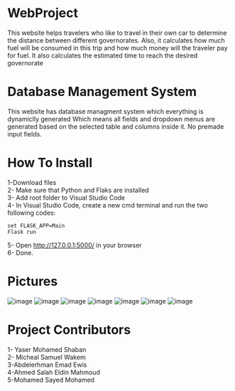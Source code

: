 # WebProject
This website helps travelers who like to travel in their own car to determine the distance between different governorates. 
Also, it calculates how much fuel will be consumed in this trip and how much money will the traveler pay for fuel. It also calculates
the estimated time to reach the desired governorate
# Database Management System
This website has database managment system which everything is dynamiclly generated
Which means all fields and dropdown menus are generated based on the selected table and columns inside it. No premade input fields.

# How To Install
1-Download files\
2- Make sure that Python and Flaks are installed\
3- Add root folder to Visual Studio Code\
4- In Visual Studio Code, create a new cmd terminal and run the two following codes:
   ```
   set FLASK_APP=Main
   Flask run
   ```
5- Open http://127.0.0.1:5000/ in your browser\
6- Done.

# Pictures
![image](https://user-images.githubusercontent.com/100357642/155533050-da5a057d-1f24-453f-8c42-130cdb2594fd.png)
![image](https://user-images.githubusercontent.com/100357642/155533220-42b65553-731e-4f76-8886-742dd4318880.png)
![image](https://user-images.githubusercontent.com/100357642/155533339-ec0379ac-3f1c-481b-8ed0-828061257cd5.png)
![image](https://user-images.githubusercontent.com/100357642/155533480-bda2a594-cf80-491e-98af-cd25031e236a.png)
![image](https://user-images.githubusercontent.com/100357642/155533545-d9588ecb-82a6-46b3-b090-3c4eb57f8d6b.png)
![image](https://user-images.githubusercontent.com/100357642/155533590-8f875e01-15e8-4a65-b4c1-677b5fc5eff7.png)
![image](https://user-images.githubusercontent.com/100357642/155533647-eba8273a-4f54-4741-b14a-ea236ecea4f7.png)



# Project Contributors
1- Yaser Mohamed Shaban\
2- Micheal Samuel Wakem\
3-Abdelerhman Emad Ewis\
4-Ahmed Salah Eldin Mahmoud\
5-Mohamed Sayed Mohamed
